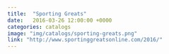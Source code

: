 ```yaml
---
title:  "Sporting Greats"
date:   2016-03-26 12:00:00 +0000
categories: catalogs
image: "img/catalogs/sporting-greats.png"
link: "http://www.sportinggreatsonline.com/2016/"
---
```

